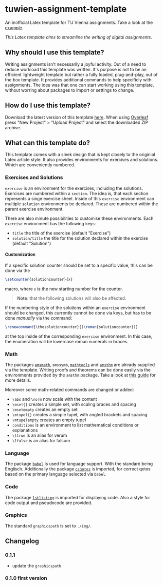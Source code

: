 # tuwien-assignment-template
An inofficial Latex template for TU Vienna assignments. Take a look at the [example](https://github.com/Smonman/tuwien-assignment-template/blob/main/example.pdf).

_This Latex template aims to streamline the writing of digital assignments._

## Why should I use this template?

Writing assignments isn't necessarily a joyful activity. Out of a need to reduce workload this template was written. It's purpose is not to be an efficient lightweight template but rather a fully loaded, plug-and-play, out of the box template. It provides additional commands to help specificly with assignments. The idea was that one can start working using this template, without worring about packages to import or settings to change.

## How do I use this template?

Download the latest version of this template [here](https://github.com/Smonman/tuwien-assignment-template/releases). When using [Overleaf](https://www.overleaf.com/project) press "New Project" > "Upload Project" and select the downloaded ZIP archive.

## What can this template do?

This template comes with a sleek design that is kept closely to the originial Latex article style. It also provides environments for exercises and solutions. Which are conveniently numbered.

### Exercises and Solutions

`exercise` is an environment for the exercises, including the solutions. Exercises are numbered within a `section`. The idea is, that each section represents a singe exercise sheet. Inside of this `exercise` environment can multiple `solution` environments be declared. These are numbered within the parent exercise environment.

There are also minute possibilities to customise these environments. Each `exercise` environment has the following keys: 
- `title` the title of the exercise (default "Exercise")
- `solution/title` the title for the solution declared within the exercise (default "Solution")

#### Customization

If a specific solution counter should be set to a specific value, this can be done via the
```tex
\setcounter{solutioncounter}{x}
```
macro, where `x` is the new starting number for the counter.
> **Note**: that the following solutions will also be affected.

If the numbering style of the solutions within an `exercise` environment should be changed, this currently cannot be done via keys, but has to be done _manually_ via the command:
```tex
\renewcommand{\thesolutioncounter}{(\roman{solutioncounter})}
```
at the top inside of the corresponding `exercise` environment. In this case, the enumeration will be lowercase roman numerals in braces.

### Math

The packages [`amsmath`](https://ctan.org/pkg/amsmath), `amssymb`, [`mathtools`](https://ctan.org/pkg/mathtools) and [`amsthm`](https://ctan.org/pkg/amsthm) are already supplied via the template. Writing proofs and theorems can be done easily via the environments provided by the `amsthm` package. Take a look at [this guide](https://de.overleaf.com/learn/latex/Theorems_and_proofs) for more details.

Moreover some math-related commands are changed or added:

- `\abs` and `\norm` now scale with the content
- `\mset{}` creates a simple set, with scaling braces and spacing
- `\msetempty` creates an empty set
- `\mtupel{}` creates a simple tupel, with angled brackets and spacing
- `\mtupelempty` creates an empty tupel
- `conditions` is an environment to list mathematical conditions or explanations
- `\ltrue` is an alias for verum
- `\lfalse` is an alias for falsum

### Language

The package [`babel`](https://ctan.org/pkg/babel) is used for language support. With the standard being Englisch. Additionally the package [`csqotes`](https://ctan.org/pkg/csquotes) is imported, for correct qotes based on the primary language selected via `babel`.

### Code

The package [`lstlisting`]() is imported for displaying code. Also a style for code output and pseudocode are provided.

### Graphics

The standard `graphicspath` is set to `./img/`.

## Changelog

### 0.1.1

- update the `graphicspath`

### 0.1.0 first version
